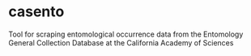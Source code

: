 # casento
Tool for scraping entomological occurrence data from the Entomology General Collection Database at the California Academy of Sciences
